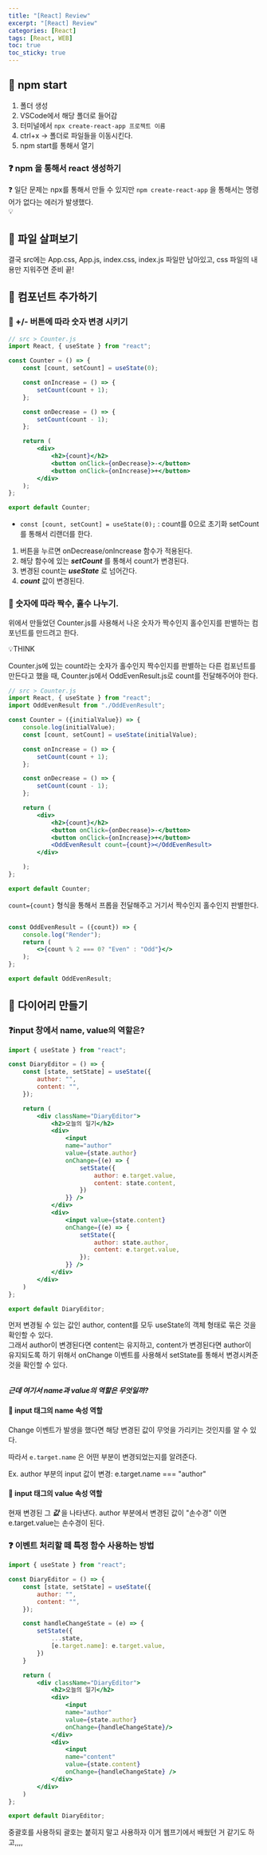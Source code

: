 ```yaml
---
title: "[React] Review"
excerpt: "[React] Review"
categories: [React]
tags: [React, WEB]
toc: true
toc_sticky: true
---
```


## 💎 npm start

1. 폴더 생성
2. VSCode에서 해당 폴더로 들어감
3. 터미널에서 `npx create-react-app 프로젝트 이름`
4. ctrl+x -> 폴더로 파일들을 이동시킨다.
5. npm start를 통해서 열기 <br>

### ❓ npm 을 통해서 react 생성하기

❓ 일단 문제는 npx를 통해서 만들 수 있지만 `npm create-react-app` 을 통해서는 명령어가 없다는 에러가 발생했다. <br>
💡

## 💎 파일 살펴보기

결국 src에는 App.css, App.js, index.css, index.js 파일만 남아있고, css 파일의 내용만 지워주면 준비 끝!

## 💎 컴포넌트 추가하기

### 🔆 +/- 버튼에 따라 숫자 변경 시키기

```jsx
// src > Counter.js
import React, { useState } from "react";

const Counter = () => {
    const [count, setCount] = useState(0);

    const onIncrease = () => {
        setCount(count + 1);
    };

    const onDecrease = () => {
        setCount(count - 1);
    };

    return (
        <div>
            <h2>{count}</h2>
            <button onClick={onDecrease}>-</button>
            <button onClick={onIncrease}>+</button>
        </div>
    );
};

export default Counter;
```

- `const [count, setCount] = useState(0);` : count를 0으로 초기화 setCount를 통해서 리랜더를 한다. <br>

1. 버튼을 누르면 onDecrease/onIncrease 함수가 적용된다. 
2. 해당 함수에 있는 ***setCount*** 를 통해서 count가 변경된다. 
3. 변경된 count는 ***useState*** 로 넘어간다. 
4. ***count*** 값이 변경된다. 

### 🔆 숫자에 따라 짝수, 홀수 나누기.

위에서 만들었던 Counter.js를 사용해서 나온 숫자가 짝수인지 홀수인지를 판별하는 컴포넌트를 만드려고 한다. <br>

💡THINK <br>

Counter.js에 있는 count라는 숫자가 홀수인지 짝수인지를 판별하는 다른 컴포넌트를 만든다고 했을 때, Counter.js에서 OddEvenResult.js로 count를 전달해주어야 한다. 

```jsx
// src > Counter.js
import React, { useState } from "react";
import OddEvenResult from "./OddEvenResult";

const Counter = ({initialValue}) => {
    console.log(initialValue);
    const [count, setCount] = useState(initialValue);

    const onIncrease = () => {
        setCount(count + 1);
    };

    const onDecrease = () => {
        setCount(count - 1);
    };

    return (
        <div>
            <h2>{count}</h2>
            <button onClick={onDecrease}>-</button>
            <button onClick={onIncrease}>+</button>
            <OddEvenResult count={count}></OddEvenResult>
        </div>

    );
};

export default Counter;
```
`count={count}` 형식을 통해서 프롭을 전달해주고 거기서 짝수인지 홀수인지 판별한다.
```jsx

const OddEvenResult = ({count}) => {
    console.log("Render");
    return (
        <>{count % 2 === 0? "Even" : "Odd"}</>
    );
};

export default OddEvenResult;
```

## 💎 다이어리 만들기

### ❓input 창에서 name, value의 역할은?

```jsx
import { useState } from "react";

const DiaryEditor = () => {
    const [state, setState] = useState({
        author: "",
        content: "",
    });

    return (
        <div className="DiaryEditor">
            <h2>오늘의 일기</h2>
            <div>
                <input 
                name="author"
                value={state.author}
                onChange={(e) => {
                    setState({
                        author: e.target.value,
                        content: state.content,
                    })
                }} />
            </div>
            <div>
                <input value={state.content}
                onChange={(e) => {
                    setState({
                        author: state.author,
                        content: e.target.value,
                    });
                }} />
            </div>
        </div>
    )
};

export default DiaryEditor;
```
먼저 변경될 수 있는 값인 author, content를 모두 useState의 객체 형태로 묶은 것을 확인할 수 있다. <br>
그래서 author이 변경된다면 content는 유지하고, content가 변경된다면 author이 유지되도록 하기 위해서 onChange 이벤트를 사용해서 setState를 통해서 변경시켜준 것을 확인할 수 있다. <br>
<br>

***근데 여기서 name과 value의 역할은 무엇일까?***
#### 🔆 input 태그의 name 속성 역할

Change 이벤트가 발생을 했다면 해당 변경된 값이 무엇을 가리키는 것인지를 알 수 있다. <br>

따라서 `e.target.name` 은 어떤 부분이 변경되었는지를 알려준다. <br>

Ex. author 부분의 input 값이 변경: e.target.name === "author"

#### 🔆 input 태그의 value 속성 역할

현재 변경된 그 ***값*** 을 나타낸다. author 부분에서 변경된 값이 "손수경" 이면 e.target.value는 손수경이 된다. 

### ❓ 이벤트 처리할 떼 특정 함수 사용하는 방법

```jsx
import { useState } from "react";

const DiaryEditor = () => {
    const [state, setState] = useState({
        author: "",
        content: "",
    });

    const handleChangeState = (e) => {
        setState({
            ...state, 
            [e.target.name]: e.target.value,
        })
    }

    return (
        <div className="DiaryEditor">
            <h2>오늘의 일기</h2>
            <div>
                <input 
                name="author"
                value={state.author}
                onChange={handleChangeState}/>
            </div>
            <div>
                <input 
                name="content"
                value={state.content}
                onChange={handleChangeState} />
            </div>
        </div>
    )
};

export default DiaryEditor;
```
중괄호를 사용하되 괄호는 붙히지 말고 사용하자 이거 웹프기에서 배웠던 거 같기도 하고,,,,
